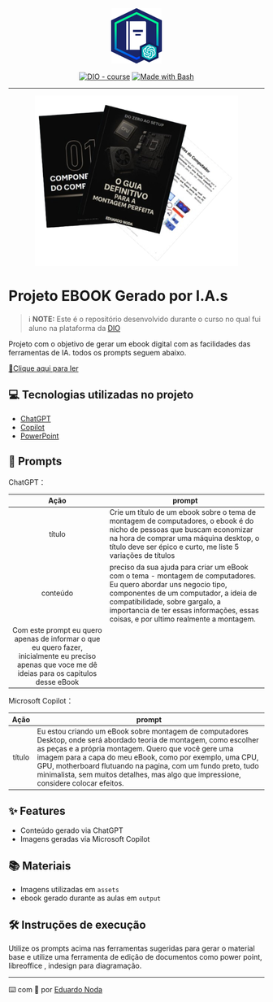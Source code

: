 <p align="center">
    <img width="100" src=".github/assets/banner.png">
</p>


<p align="center">
<a href="https://dio.me/"><img src="https://img.shields.io/badge/DIO-Course-28DA77?logo=youtube" alt="DIO - course"></a>
<a href="https://www.gnu.org/software/bash/" title="Go to Bash homepage"><img src="https://img.shields.io/badge/Prompt-Project-blue?logo=gnu-bash&amp;logoColor=white" alt="Made with Bash"></a></p>

-------


<p align="center">
<img 
    src="./assets/cover.png"
    width="400"  
/>
</p>

# Projeto EBOOK Gerado por I.A.s


 > ℹ️ **NOTE:** Este é o repositório desenvolvido durante o curso no qual fui aluno na plataforma da [DIO](https://dio.me)

Projeto com o objetivo de gerar um ebook digital com as facilidades das ferramentas de IA. todos os prompts
seguem abaixo.

<a href="https://github.com/EduardoNoda/prompts-recipe-to-create-a-ebook/blob/main/output/Guia%20-%20definitivo%20-%20Para%20-%20A%20-%20Montagem%20-%20Perfeita%20output.pdf" title="View PDF now"> 📕Clique aqui para ler</a>

## 💻 Tecnologias utilizadas no projeto

- [ChatGPT](https://chat.openai.com/) 
- [Copilot](copilot.microsoft.com/)
- [PowerPoint](https://www.microsoft.com/en/microsoft-365/powerpoint)

## 🧠 Prompts


ChatGPT：

|   Ação   | prompt                                                                                                                                                                                                                                                                         |
| :------: | ------------------------------------------------------------------------------------------------------------------------------------------------------------------------------------------------------------------------------------------------------------------------------ |
|  título  | Crie um título de um ebook sobre o tema de montagem de computadores, o ebook é do nicho de pessoas que buscam economizar na hora de comprar uma máquina desktop, o título deve ser épico e curto, me liste 5 variações de títulos                                                        |
| conteúdo | preciso da sua ajuda para criar um eBook com o tema - montagem de computadores. Eu quero abordar uns negocio tipo, componentes de um computador, a ideia de compatibilidade, sobre gargalo, a importancia de ter essas informações, essas coisas, e por ultimo realmente a montagem.
Com este prompt eu quero apenas de informar o que eu quero fazer, inicialmente eu preciso apenas que voce me dê ideias para os capitulos desse eBook |


Microsoft Copilot：

|  Ação  | prompt                                                                                 |
| :----: | -------------------------------------------------------------------------------------- |
| título | Eu estou criando um eBook sobre montagem de computadores Desktop, onde será abordado teoria de montagem, como escolher as peças e a própria montagem. Quero que você gere uma imagem para a capa do meu eBook, como por exemplo, uma CPU, GPU, motherboard flutuando na pagina, com um fundo preto, tudo minimalista, sem muitos detalhes, mas algo que impressione, considere colocar efeitos. |

## ✨ Features

- Conteúdo gerado via ChatGPT
- Imagens geradas via Microsoft Copilot

## 📚 Materiais

- Imagens utilizadas em `assets`
- ebook gerado durante as aulas em `output`

## 🛠️ Instruções de execução

Utilize os prompts acima nas ferramentas sugeridas para gerar o material base e utilize uma ferramenta de edição de documentos como power point, libreoffice , indesign para diagramação.


---

⌨️ com 💜 por [Eduardo Noda](https://github.com/felipeAguiarCode)
